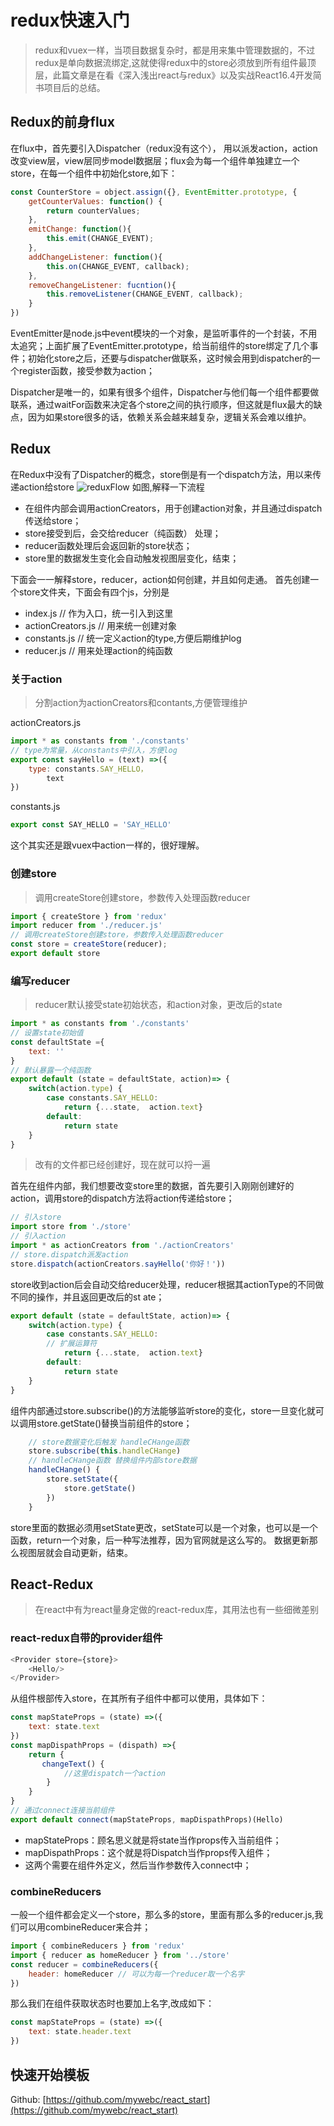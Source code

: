 # redux快速入门

> redux和vuex一样，当项目数据复杂时，都是用来集中管理数据的，不过redux是单向数据流绑定,这就使得redux中的store必须放到所有组件最顶层，此篇文章是在看《深入浅出react与redux》以及实战React16.4开发简书项目后的总结。

<!-- more -->
## Redux的前身flux
在flux中，首先要引入Dispatcher（redux没有这个）， 用以派发action，action改变view层，view层同步model数据层；flux会为每一个组件单独建立一个store，在每一个组件中初始化store,如下：
```javascript
const CounterStore = object.assign({}, EventEmitter.prototype, {
    getCounterValues: function() {
        return counterValues;
    },
    emitChange: function(){
        this.emit(CHANGE_EVENT);             
    },
    addChangeListener: function(){
        this.on(CHANGE_EVENT, callback);     
    },
    removeChangeListener: fucntion(){
        this.removeListener(CHANGE_EVENT, callback);     
    }
})
```
EventEmitter是node.js中event模块的一个对象，是监听事件的一个封装，不用太追究；上面扩展了EventEmitter.prototype，给当前组件的store绑定了几个事件；初始化store之后，还要与dispatcher做联系，这时候会用到dispatcher的一个register函数，接受参数为action；

Dispatcher是唯一的，如果有很多个组件，Dispatcher与他们每一个组件都要做联系，通过waitFor函数来决定各个store之间的执行顺序，但这就是flux最大的缺点，因为如果store很多的话，依赖关系会越来越复杂，逻辑关系会难以维护。
## Redux
在Redux中没有了Dispatcher的概念，store倒是有一个dispatch方法，用以来传递action给store
![reduxFlow](/images/reduxFlow.jpg)
如图,解释一下流程
* 在组件内部会调用actionCreators，用于创建action对象，并且通过dispatch传送给store；
* store接受到后，会交给reducer（纯函数） 处理；
* reducer函数处理后会返回新的store状态；
* store里的数据发生变化会自动触发视图层变化，结束；

下面会一一解释store，reducer，action如何创建，并且如何走通。
首先创建一个store文件夹，下面会有四个js，分别是
* index.js // 作为入口，统一引入到这里
* actionCreators.js // 用来统一创建对象
* constants.js // 统一定义action的type,方便后期维护log
* reducer.js // 用来处理action的纯函数

### 关于action
> 分割action为actionCreators和contants,方便管理维护

actionCreators.js
```javascript
import * as constants from './constants'
// type为常量，从constants中引入，方便log
export const sayHello = (text) =>({
	type: constants.SAY_HELLO，
        text
})
```
constants.js
```javascript
export const SAY_HELLO = 'SAY_HELLO'
```
这个其实还是跟vuex中action一样的，很好理解。
### 创建store
> 调用createStore创建store，参数传入处理函数reducer

```javascript
import { createStore } from 'redux'
import reducer from './reducer.js'
// 调用createStore创建store，参数传入处理函数reducer
const store = createStore(reducer);
export default store
```
### 编写reducer
> reducer默认接受state初始状态，和action对象，更改后的state

```javascript
import * as constants from './constants'
// 设置state初始值 
const defaultState ={
    text: ''
}
// 默认暴露一个纯函数
export default (state = defaultState, action)=> {
    switch(action.type) {
        case constants.SAY_HELLO:
            return {...state,  action.text}
		default: 
			return state
	}
}
```
> 改有的文件都已经创建好，现在就可以捋一遍

首先在组件内部，我们想要改变store里的数据，首先要引入刚刚创建好的action，调用store的dispatch方法将action传递给store；
```javascript
// 引入store
import store from './store'
// 引入action
import * as actionCreators from './actionCreators' 
// store.dispatch派发action
store.dispatch(actionCreators.sayHello('你好！'))
```
store收到action后会自动交给reducer处理，reducer根据其actionType的不同做不同的操作，并且返回更改后的st ate；
```javascript
export default (state = defaultState, action)=> {
    switch(action.type) {
        case constants.SAY_HELLO:
        // 扩展运算符
            return {...state,  action.text}
		default: 
			return state
	}
}
```
组件内部通过store.subscribe()的方法能够监听store的变化，store一旦变化就可以调用store.getState()替换当前组件的store；
```javascript
    // store数据变化后触发 handleCHange函数
    store.subscribe(this.handleCHange)
    // handleCHange函数 替换组件内部store数据
    handleCHange() {
        store.setState({
            store.getState()
        })
    }
```
store里面的数据必须用setState更改，setState可以是一个对象，也可以是一个函数，return一个对象，后一种写法推荐，因为官网就是这么写的。
数据更新那么视图层就会自动更新，结束。

## React-Redux
> 在react中有为react量身定做的react-redux库，其用法也有一些细微差别
### react-redux自带的provider组件
```javascript
<Provider store={store}>
    <Hello/>
</Provider>
```
从组件根部传入store，在其所有子组件中都可以使用，具体如下：
```javascript
const mapStateProps = (state) =>({
    text: state.text
})
const mapDispathProps = (dispath) =>{
    return {
       changeText() {
            //这里dispatch一个action
        } 
    }
}
// 通过connect连接当前组件
export default connect(mapStateProps, mapDispathProps)(Hello)
```
* mapStateProps：顾名思义就是将state当作props传入当前组件；
* mapDispathProps：这个就是将Dispatch当作props传入组件；
* 这两个需要在组件外定义，然后当作参数传入connect中；

### combineReducers
一般一个组件都会定义一个store，那么多的store，里面有那么多的reducer.js,我们可以用combineReducer来合并； 
```javascript
import { combineReducers } from 'redux'
import { reducer as homeReducer } from '../store'
const reducer = combineReducers({
	header: homeReducer // 可以为每一个reducer取一个名字
})
```
那么我们在组件获取状态时也要加上名字,改成如下：
```javascript
const mapStateProps = (state) =>({
    text: state.header.text
})
```
## 快速开始模板
Github: [https://github.com/mywebc/react_start](https://github.com/mywebc/react_start)
